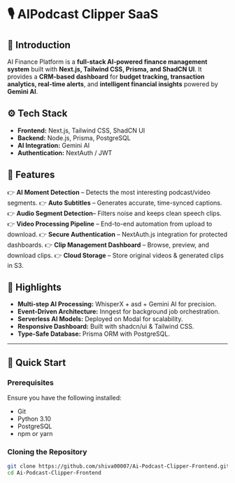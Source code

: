 # 🎙️ AIPodcast Clipper SaaS 



## 🤖 Introduction  
AI Finance Platform is a **full-stack AI-powered finance management system** built with **Next.js, Tailwind CSS, Prisma, and ShadCN UI**. It provides a **CRM-based dashboard** for **budget tracking, transaction analytics, real-time alerts**, and **intelligent financial insights** powered by **Gemini AI**.  

## ⚙️ Tech Stack  
- **Frontend:** Next.js, Tailwind CSS, ShadCN UI  
- **Backend:** Node.js, Prisma, PostgreSQL  
- **AI Integration:** Gemini AI  
- **Authentication:** NextAuth / JWT  


## 🔋 Features  
👉 **AI Moment Detection** – Detects the most interesting podcast/video segments.
👉 **Auto Subtitles** – Generates accurate, time-synced captions.
👉 **Audio Segment Detection**– Filters noise and keeps clean speech clips.
👉 **Video Processing Pipeline** – End-to-end automation from upload to download.
👉 **Secure Authentication** – NextAuth.js integration for protected dashboards.
👉 **Clip Management Dashboard** – Browse, preview, and download clips.
👉 **Cloud Storage** – Store original videos & generated clips in S3.

## 🌟 Highlights  
- **Multi-step AI Processing:** WhisperX + asd + Gemini AI for precision.  
- **Event-Driven Architecture:** Inngest for background job orchestration.
- **Serverless AI Models:** Deployed on Modal for scalability.
- **Responsive Dashboard:** Built with shadcn/ui & Tailwind CSS.
- **Type-Safe Database:** Prisma ORM with PostgreSQL.  

---

## 🚀 Quick Start  

### Prerequisites  
Ensure you have the following installed:  
- Git  
- Python 3.10
- PostgreSQL
- npm or yarn  

### Cloning the Repository  
```bash
git clone https://github.com/shiva00007/Ai-Podcast-Clipper-Frontend.git
cd Ai-Podcast-Clipper-Frontend
```
